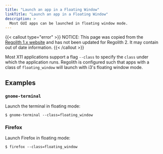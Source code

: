 ```yaml
---
title: "Launch an app in a Floating Window"
linkTitle: "Launch an app in a Floating Window"
description: >
  Most GUI apps can be launched in floating window mode.
---
```


{{< callout type="error" >}}
NOTICE: This page was copied from the [Regolith 1.x website](https://regolith-linux.org) and has not been updated for Regolith 2.  It may contain out of date information.
{{< /callout >}}

Most X11 applications support a flag `--class` to specify the `class` under which the application runs.  Regolith is configured such that apps with a class of `floating_window` will launch with i3's floating window mode.

## Examples

### `gnome-terminal`

Launch the terminal in floating mode:

```console
$ gnome-terminal --class=floating_window
```

### Firefox

Launch Firefox in floating mode:

```console
$ firefox --class=floating_window
```
